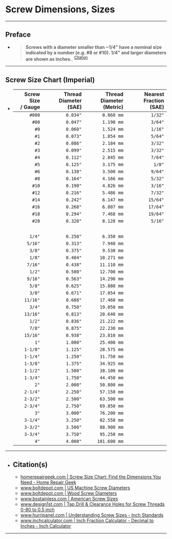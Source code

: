 <!-- https://github.com/mcavallo-git/Coding/blob/main/hardware/screws-screwdrivers/screw-dimensions-sizes.md -->

# Screw Dimensions, Sizes

<!-- ------------------------------ -->

***
## Preface
  - > **Screws with a diameter smaller than ~1/4" have a nominal size indicated by a number (e.g. #8 or #10). 1/4" and larger diameters are shown as inches.**. <sup><a href="http://www.hurripanel.com/content/218822/pdf_docs/screw_size_chart.pdf">Citation</a></sup>

<!-- ------------------------------ -->

***
## Screw Size Chart (Imperial)
  - | Screw Size<br />/ Gauge | Thread Diameter<br />(SAE) | Thread Diameter<br />(Metric) | Nearest Fraction<br />(SAE) |
    | ----------------------: | -------------------------: | ----------------------------: | --------------------------: |
    |                  `#000` |                   `0.034"` |                    `0.860 mm` |                     `1/32"` |
    |                   `#00` |                   `0.047"` |                    `1.190 mm` |                     `3/64"` |
    |                    `#0` |                   `0.060"` |                    `1.524 mm` |                     `1/16"` |
    |                    `#1` |                   `0.073"` |                    `1.854 mm` |                     `5/64"` |
    |                    `#2` |                   `0.086"` |                    `2.184 mm` |                     `3/32"` |
    |                    `#3` |                   `0.099"` |                    `2.515 mm` |                     `3/32"` |
    |                    `#4` |                   `0.112"` |                    `2.845 mm` |                     `7/64"` |
    |                    `#5` |                   `0.125"` |                    `3.175 mm` |                      `1/8"` |
    |                    `#6` |                   `0.138"` |                    `3.500 mm` |                     `9/64"` |
    |                    `#8` |                   `0.164"` |                    `4.166 mm` |                     `5/32"` |
    |                   `#10` |                   `0.190"` |                    `4.826 mm` |                     `3/16"` |
    |                   `#12` |                   `0.216"` |                    `5.486 mm` |                     `7/32"` |
    |                   `#14` |                   `0.242"` |                    `6.147 mm` |                    `15/64"` |
    |                   `#16` |                   `0.268"` |                    `6.807 mm` |                    `17/64"` |
    |                   `#18` |                   `0.294"` |                    `7.468 mm` |                    `19/64"` |
    |                   `#20` |                   `0.320"` |                    `8.128 mm` |                     `5/16"` |
    |                  <br /> |                     <br /> |                        <br /> |                      <br /> |
    |                  `1/4"` |                   `0.250"` |                    `6.350 mm` |                             |
    |                 `5/16"` |                   `0.313"` |                    `7.940 mm` |                             |
    |                  `3/8"` |                   `0.375"` |                    `9.530 mm` |                             |
    |                  `1/8"` |                   `0.404"` |                   `10.271 mm` |                             |
    |                 `7/16"` |                   `0.438"` |                   `11.110 mm` |                             |
    |                  `1/2"` |                   `0.500"` |                   `12.700 mm` |                             |
    |                 `9/16"` |                   `0.563"` |                   `14.290 mm` |                             |
    |                  `5/8"` |                   `0.625"` |                   `15.880 mm` |                             |
    |                  `3/8"` |                   `0.671"` |                   `17.054 mm` |                             |
    |                `11/16"` |                   `0.688"` |                   `17.460 mm` |                             |
    |                  `3/4"` |                   `0.750"` |                   `19.050 mm` |                             |
    |                `13/16"` |                   `0.813"` |                   `20.640 mm` |                             |
    |                  `1/2"` |                   `0.836"` |                   `21.222 mm` |                             |
    |                  `7/8"` |                   `0.875"` |                   `22.230 mm` |                             |
    |                `15/16"` |                   `0.938"` |                   `23.810 mm` |                             |
    |                    `1"` |                   `1.000"` |                   `25.400 mm` |                             |
    |                `1-1/8"` |                   `1.125"` |                   `28.575 mm` |                             |
    |                `1-1/4"` |                   `1.250"` |                   `31.750 mm` |                             |
    |                `1-3/8"` |                   `1.375"` |                   `34.925 mm` |                             |
    |                `1-1/2"` |                   `1.500"` |                   `38.100 mm` |                             |
    |                `1-3/4"` |                   `1.750"` |                   `44.450 mm` |                             |
    |                    `2"` |                   `2.000"` |                   `50.800 mm` |                             |
    |                `2-1/4"` |                   `2.250"` |                   `57.150 mm` |                             |
    |                `2-3/2"` |                   `2.500"` |                   `63.500 mm` |                             |
    |                `2-3/4"` |                   `2.750"` |                   `69.850 mm` |                             |
    |                    `3"` |                   `3.000"` |                   `76.200 mm` |                             |
    |                `3-1/4"` |                   `3.250"` |                   `82.550 mm` |                             |
    |                `3-3/2"` |                   `3.500"` |                   `88.900 mm` |                             |
    |                `3-3/4"` |                   `3.750"` |                   `95.250 mm` |                             |
    |                    `4"` |                   `4.000"` |                  `101.600 mm` |                             |



***

- ## Citation(s)
  - [homerepairgeek.com | Screw Size Chart: Find the Dimensions You Need - Home Repair Geek](https://homerepairgeek.com/tips/screw-size-chart.html)
  - [www.boltdepot.com | US Machine Screw Diameters](https://www.boltdepot.com/fastener-information/machine-screws/machine-screw-diameter.aspx)
  - [www.boltdepot.com | Wood Screw Diameters](https://www.boltdepot.com/fastener-information/wood-screws/Wood-Screw-Diameter.aspx)
  - [www.bsstainless.com | American Screw Sizes](https://www.bsstainless.com/american-screw-sizes)
  - [www.design1st.com | Tap Drill & Clearance Holes for Screw Threads 0-80 to 0.5 inch](https://www.design1st.com/Design-Resource-Library/engineering_data/TapDrillClearanceHoles.pdf)
  - [www.hurripanel.com | Understanding Screw Sizes - Inch Standards](http://www.hurripanel.com/content/218822/pdf_docs/screw_size_chart.pdf)
  - [www.inchcalculator.com | Inch Fraction Calculator - Decimal to Inches - Inch Calculator](https://www.inchcalculator.com/inch-fraction-calculator/)

***

